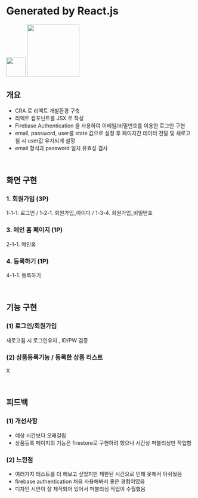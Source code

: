# Generated by React.js

<img src="https://user-images.githubusercontent.com/75922558/115135736-c1432700-a055-11eb-8efc-d457f32ca9cf.png" width="52" height="52">
<img src="https://user-images.githubusercontent.com/75922558/115135777-0f582a80-a056-11eb-9e2b-4a37ee6dc96e.png" width="140">

## 개요

- CRA 로 리액트 개발환경 구축
- 리액트 컴포넌트를 JSX 로 작성
- Firebase Authentication 을 사용하여 이메일/비밀번호를 이용한 로그인 구현
- email, password, user를 state 값으로 설정 후 페이지간 데이터 전달 및 새로고침 시 user값 유지되게 설정
- email 형식과 password 일치 유효성 검사


<br>

## 화면 구현
### 1. 회원가입 (3P)

1-1-1. 로그인  / 1-2-1. 회원가입_아이디 / 1-3-4. 회원가입_비밀번호 

### 3. 메인 홈 페이지 (1P)

2-1-1. 메인홈

### 4. 등록하기 (1P)

4-1-1. 등록하기 

<br>

## 기능 구현
### (1) 로그인/회원가입 

새로고침 시 로그인유지 , ID/PW 검증

### (2) 상품등록기능 / 등록한 상품 리스트

X

<br>

## 피드백
### (1) 개선사항

- 예상 시간보다 오래걸림
- 상품등록 페이지의 기능은 firestore로 구현하려 했으나 시간상 퍼블리싱만 작업함


### (2) 느낀점

- 여러가지 테스트를 더 해보고 싶었지만 제한된 시간으로 인해 못해서 아쉬웠음
- firebase authentication 처음 사용해봐서 좋은 경험이였음
- 디자인 시안이 잘 제작되어 있어서 퍼블리싱 작업이 수월했음